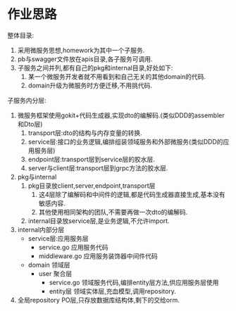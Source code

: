 # 作业思路

整体目录:

1. 采用微服务思想,homework为其中一个子服务.
2. pb与swagger文件放在apis目录,各子服务可调用.
3. 子服务之间并列,都有自己的pkg和internal目录,好处如下:
   1. 某一个微服务开发者就不用看到和自己无关的其他domain的代码.
   2. domain升级为微服务时方便迁移,不用挑代码.

子服务内分层:

1. 微服务框架使用gokit+代码生成器,实现dto的编解码.(类似DDD的assembler和Dto层)
   1. transport层:dto的结构与内存变量的转换.
   2. service层:接口的业务逻辑,编排组装领域服务和外部微服务(类似DDD的应用服务层)
   3. endpoint层:transport层到service层的胶水层.
   4. server与client层:transport层到grpc方法的胶水层.
2. pkg与internal
   1. pkg目录放client,server,endpoint,transport层
      1. 这4层除了编解码和中间件的逻辑,都是代码生成器直接生成,基本没有敏感内容.
      2. 其他使用相同架构的团队,不需要再做一次dto的编解码.
   2. internal目录放service层,是业务逻辑,不允许import.
3. internal内部分层
   * service层:应用服务层
     * service.go 应用服务代码
     * middleware.go 应用服务装饰器中间件代码
   * domain 领域层
      * user 聚合层
        * service.go 领域服务代码,编排entity层方法,供应用服务层使用
        * entity层 领域实体层,充血模型,调用repository.
4. 全局repository PO层,只存放数据库结构体,剩下的交给orm.
